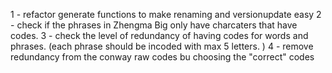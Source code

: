 ﻿
1 - refactor generate functions to make renaming and versionupdate easy
2 - check if the phrases in Zhengma Big only have charcaters that have codes.
3 - check the level of redundancy of having codes for words and phrases.
(each phrase should be incoded with max 5 letters. )
4 - remove redundancy from the conway raw codes bu choosing the "correct" codes


